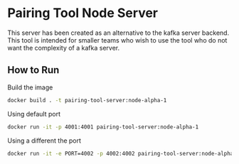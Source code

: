 # Pairing Tool Node Server

This server has been created as an alternative to the kafka server backend. This tool is intended for smaller teams who wish to use the tool who do not want the complexity of a kafka server.

## How to Run

Build the image
```bash
docker build . -t pairing-tool-server:node-alpha-1
```

Using default port
```bash
docker run -it -p 4001:4001 pairing-tool-server:node-alpha-1
```

Using a different the port
```bash
docker run -it -e PORT=4002 -p 4002:4002 pairing-tool-server:node-alpha-1
```

